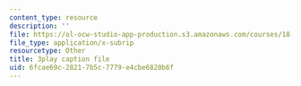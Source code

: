 ```yaml
---
content_type: resource
description: ''
file: https://ol-ocw-studio-app-production.s3.amazonaws.com/courses/18-01sc-single-variable-calculus-fall-2010/6fcae69c28217b5c7779e4cbe6820b6f_hjZhPczMkL4.srt
file_type: application/x-subrip
resourcetype: Other
title: 3play caption file
uid: 6fcae69c-2821-7b5c-7779-e4cbe6820b6f
---
```


